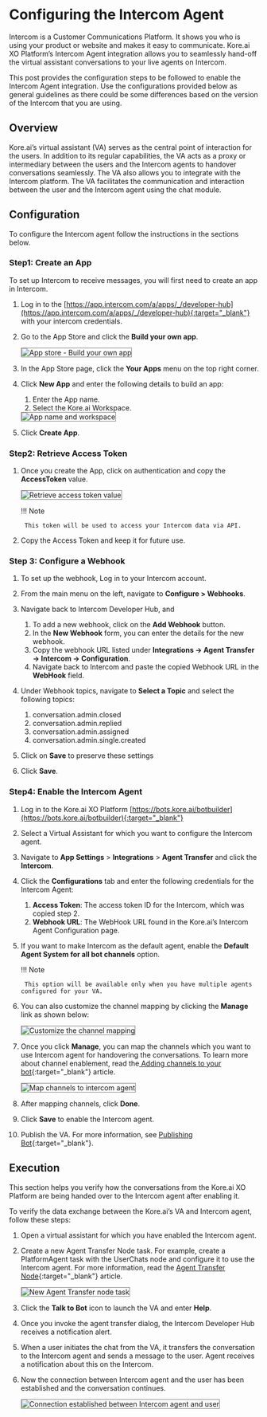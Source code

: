 # Configuring the Intercom Agent

Intercom is a Customer Communications Platform. It shows you who is using your product or website and makes it easy to communicate. Kore.ai XO Platform’s Intercom Agent integration allows you to seamlessly hand-off the virtual assistant conversations to your live agents on Intercom. 

This post provides the configuration steps to be followed to enable the Intercom Agent integration. Use the configurations provided below as general guidelines as there could be some differences based on the version of the Intercom that you are using. 


## Overview

Kore.ai’s virtual assistant (VA) serves as the central point of interaction for the users. In addition to its regular capabilities, the VA acts as a proxy or intermediary between the users and the Intercom agents to handover conversations seamlessly. The VA also allows you to integrate with the Intercom platform. The VA facilitates the communication and interaction between the user and the Intercom agent using the chat module.


## Configuration

To configure the Intercom agent follow the instructions in the sections below.


### Step1: Create an App

To set up Intercom to receive messages, you will first need to create an app in Intercom.

1. Log in to the [https://app.intercom.com/a/apps/_/developer-hub](https://app.intercom.com/a/apps/_/developer-hub){:target="_blank"} with your intercom credentials.
2. Go to the App Store and click the **Build your own app**.

    <img src="../images/configuring-the-intercom-agent-img1.png" alt="App store -  Build your own app" title="App store -  Build your own app" style="border: 1px solid gray;">

3. In the App Store page, click the **Your Apps** menu on the top right corner.
4. Click **New App** and enter the following details to build an app:
    1. Enter the App name.
    2. Select the Kore.ai Workspace.

    <img src="../images/configuring-the-intercom-agent-img2.png" alt="App name and workspace" title="App name and workspace" style="border: 1px solid gray;">

5. Click **Create App**.


### Step2: Retrieve Access Token

1. Once you create the App, click on authentication and copy the **AccessToken** value.

    <img src="../images/configuring-the-intercom-agent-img3.png" alt="Retrieve access token value" title="Retrieve access token value" style="border: 1px solid gray;">

    !!! Note
    
        This token will be used to access your Intercom data via API.

2. Copy the Access Token and keep it for future use.


### Step 3: Configure a Webhook

1. To set up the webhook, Log in to your Intercom account.
2. From the main menu on the left, navigate to **Configure > Webhooks**.
3. Navigate back to Intercom Developer Hub, and
    1. To add a new webhook, click on the **Add Webhook** button.
    2. In the **New Webhook** form, you can enter the details for the new webhook.
    3. Copy the webhook URL listed under **Integrations → Agent Transfer → Intercom → Configuration**.
    4. Navigate back to Intercom and paste the copied Webhook URL in the **WebHook** field.

4. Under Webhook topics, navigate to **Select a Topic** and select the following topics:
    1. conversation.admin.closed
    2. conversation.admin.replied
    3. conversation.admin.assigned
    4. conversation.admin.single.created

5. Click on **Save** to preserve these settings
6. Click **Save**.


### Step4: Enable the Intercom Agent

1. Log in to the Kore.ai XO Platform [https://bots.kore.ai/botbuilder](https://bots.kore.ai/botbuilder){:target="_blank"}
2. Select a Virtual Assistant for which you want to configure the Intercom agent. 
3. Navigate to **App Settings** > **Integrations** > **Agent Transfer** and click the **Intercom**.

4. Click the **Configurations** tab and enter the following credentials for the Intercom Agent:
    1. **Access Token**: The access token ID for the Intercom, which was copied step 2.
    2. **Webhook URL**: The WebHook URL found in the Kore.ai’s Intercom Agent Configuration page.

5. If you want to make Intercom as the default agent, enable the **Default Agent System for all bot channels** option.

    !!! Note
    
        This option will be available only when you have multiple agents configured for your VA.

6. You can also customize the channel mapping by clicking the **Manage** link as shown below:

    <img src="../images/configuring-the-intercom-agent-img5.png" alt="Customize the channel mapping" title="Customize the channel mapping" style="border: 1px solid gray;">

7. Once you click **Manage**, you can map the channels which you want to use Intercom agent for handovering the conversations. To learn more about channel enablement, read the[ Adding channels to your bot](../../../../channels/adding-channels-to-your-bot/){:target="_blank"} article.

    <img src="../images/configuring-the-intercom-agent-img6.png" alt="Map channels to intercom agent" title="Map channels to intercom agent" style="border: 1px solid gray;">

8. After mapping channels, click **Done**.
9. Click **Save** to enable the Intercom agent.
10. Publish the VA. For more information, see [Publishing Bot](../../../../deploy/publishing-bot/){:target="_blank"}.


## Execution

This section helps you verify how the conversations from the Kore.ai XO Platform are being handed over to the Intercom agent after enabling it. 

To verify the data exchange between the Kore.ai’s VA and Intercom agent, follow these steps:

1. Open a virtual assistant for which you have enabled the Intercom agent.
2. Create a new Agent Transfer Node task. For example, create a PlatformAgent task with the UserChats node and configure it to use the Intercom agent. For more information, read the [Agent Transfer Node](../../../../automation/use-cases/dialogs/node-types/working-with-the-agent-transfer-node){:target="_blank"} article.

    <img src="../images/configuring-the-intercom-agent-img7.png" alt="New Agent Transfer node task" title="New Agent Transfer node task" style="border: 1px solid gray;">

3. Click the **Talk to Bot** icon to launch the VA and enter **Help**.
4. Once you invoke the agent transfer dialog, the Intercom Developer Hub receives a notification alert.
5. When a user initiates the chat from the VA, it transfers the conversation to the Intercom agent and sends a message to the user. Agent receives a notification about this on the Intercom.
6. Now the connection between Intercom agent and the user has been established and the conversation continues.

    <img src="../images/configuring-the-intercom-agent-img8.png" alt="Connection established between Intercom agent and user" title="Connection established between Intercom agent and user" style="border: 1px solid gray;">